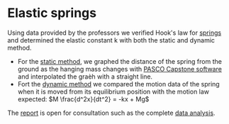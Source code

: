 # Elastic springs

Using data provided by the professors we verified Hook's law for [springs](/Spring) and determined the elastic constant k with both the static and dynamic method.
- For the [static method](/Spring/Capstone_data/Static), we graphed the distance of the spring from the ground as the hanging mass changes with [PASCO Capstone software](https://www.pasco.com/products/software/capstone) and interpolated the graèh with a straight line.
- Fort the [dynamic method](/Spring/Capstone_data/Dynamic) we compared the motion data of the spring when it is moved from its equilibrium position with the motion law expected: $M \frac{d^2x}{dt^2} = -kx + Mg$
 
The [report](/Spring/spring_report.pdf) is open for consultation such as the complete [data analysis](/Spring/spring_data_analysis.pdf).

